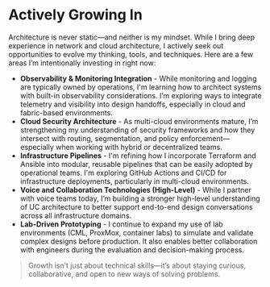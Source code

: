 # Actively Growing In

Architecture is never static—and neither is my mindset. While I bring deep experience in network and cloud architecture, I actively seek out opportunities to evolve my thinking, tools, and techniques. Here are a few areas I’m intentionally investing in right now:

- **Observability & Monitoring Integration** - While monitoring and logging are typically owned by operations, I'm learning how to architect systems with built-in observability considerations. I’m exploring ways to integrate telemetry and visibility into design handoffs, especially in cloud and fabric-based environments.
- **Cloud Security Architecture** - As multi-cloud environments mature, I’m strengthening my understanding of security frameworks and how they intersect with routing, segmentation, and policy enforcement—especially when working with hybrid or decentralized teams.
- **Infrastructure Pipelines** - I'm refining how I incorporate Terraform and Ansible into modular, reusable pipelines that can be easily adopted by operational teams. I'm exploring GitHub Actions and CI/CD for infrastructure deployments, particularly in multi-cloud environments.
- **Voice and Collaboration Technologies (High-Level)** - While I partner with voice teams today, I’m building a stronger high-level understanding of UC architecture to better support end-to-end design conversations across all infrastructure domains.
- **Lab-Driven Prototyping** - I continue to expand my use of lab environments (CML, ProxMox, container labs) to simulate and validate complex designs before production. It also enables better collaboration with engineers during the evaluation and decision-making process.


> Growth isn’t just about technical skills—it’s about staying curious, collaborative, and open to new ways of solving problems.
